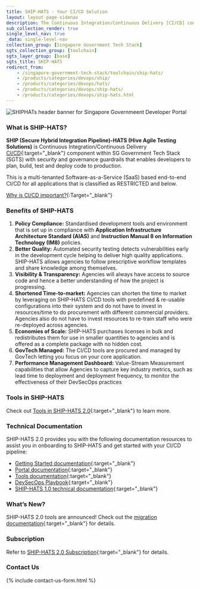 ```yaml
---
title: SHIP-HATS - Your CI/CD Solution
layout: layout-page-sidenav
description: The Continuous Integration/Continuous Delivery [CI/CD] component within SG Tech Stack (SGTS) with security and governance guardrails that enables developers to plan, build, test and deploy code to production.
sub_collection_render: true
single_level_nav: true
_data: single-level-nav
collection_group: [Singapore Government Tech Stack]
sgts_collection_group: [toolchain]
sgts_layer_group: [base]
sgts_title: SHIP-HATS
redirect_from:
    - /singapore-government-tech-stack/toolchain/ship-hats/
    - /products/categories/devops/ship/
    - /products/categories/devops/hats/
    - /products/categories/devops/ship-hats/
    - /products/categories/devops/ship-hats.html
---
```


![SHIPHATs header banner for Singapore Governmeent Developer Portal](/assets/img/SHIP-HATS-HeaderBanner-v8.png)

### What is SHIP-HATS?

**SHIP (Secure Hybrid Integration Pipeline)-HATS (Hive Agile Testing Solutions)** is Continuous Integration/Continuous Delivery [CI/CD](https://en.wikipedia.org/wiki/CI/CD){:target="_blank"} component within SG Government Tech Stack (SGTS) with security and governance guardrails that enables developers to plan, build, test and deploy code to production.

This is a multi-tenanted Software-as-a-Service (SaaS) based end-to-end CI/CD for all applications that is classified as RESTRICTED and below.

[Why is CI/CD important?](https://youtu.be/RlZCyexsJBc?t=260){:Target="_blank"}

### Benefits of SHIP-HATS

1. **Policy Compliance:** Standardised development tools and environment that is set up in compliance with **Application Infrastructure Architecture Standard (AIAS)** and **Instruction Manual 8 on Information Technology (IM8)** policies.
2. **Better Quality:** Automated security testing detects vulnerabilities early in the development cycle helping to deliver high quality applications. SHIP-HATS allows agencies to follow prescriptive workflow templates and share knowledge among themselves.
3. **Visibility & Transparency:** Agencies will always have access to source code and hence a better understanding of how the project is progressing.
4. **Shortened Time-to-market:** Agencies can shorten the time to market by leveraging on SHIP-HATS CI/CD tools with predefined & re-usable configurations into their system and do not have to invest in resources/time to do procurement with different commercial providers. Agencies also do not have to invest resources to re-train staff who were re-deployed across agencies.
5. **Economies of Scale:** SHIP-HATS purchases licenses in bulk and redistributes them for use in smaller quantities to agencies and is offered as a complete package with no hidden cost.
6. **GovTech Managed:** The CI/CD tools are procured and managed by GovTech letting you focus on your core application.
7. **Performance Management Dashboard:** Value-Stream Measurement capabilities that allow Agencies to capture key industry metrics, such as lead time to deployment and deployment frequency, to monitor the effectiveness of their DevSecOps practices

### Tools in SHIP-HATS

Check out [Tools in SHIP-HATS 2.0](https://docs.developer.tech.gov.sg/docs/ship-hats-getting-started/ship-hats-tools){:target="_blank"} to learn more.

### Technical Documentation

SHIP-HATS 2.0 provides you with the following documentation resources to assist you in onboarding to SHIP-HATS and get started with your CI/CD pipeline: 

- [Getting Started documentation](https://docs.developer.tech.gov.sg/docs/ship-hats-getting-started/#/){:target="_blank"}
- [Portal documentation](https://docs.developer.tech.gov.sg/docs/ship-hats-portal/#/ship-hats-portal-overview){:target="_blank"}
- [Tools documentation](https://docs.developer.tech.gov.sg/docs/ship-hats-tools/#/){:target="_blank"}
- [DevSecOps Playbook](https://docs.developer.tech.gov.sg/docs/devsecops-playbook/#/){:target="_blank"}
- [SHIP-HATS 1.0 technical documentation](https://docs.developer.tech.gov.sg/docs/ship-hats-documentation/#/){:target="_blank"}

### What’s New?

SHIP-HATS 2.0 tools are announced! Check out the [migration documentation](https://docs.developer.tech.gov.sg/docs/ship-hats-migration/#/ship-hats-migration-to-2.0){:target="_blank"} for details. 

### Subscription

Refer to [SHIP-HATS 2.0 Subscription](https://docs.developer.tech.gov.sg/docs/ship-hats-getting-started/subscription){:target="_blank"} for details. 

### Contact Us

{% include contact-us-form.html %}

